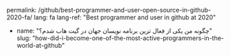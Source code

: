 permalink: /github/best-programmer-and-user-open-source-in-github-2020-fa/
lang: fa
lang-ref: "Best programmer and user in github at 2020"

  - name: "چگونه من یکی از فعال ترین برنامه نویسان جهان در گیت هاب شدم؟"
    slug: "how-did-i-become-one-of-the-most-active-programmers-in-the-world-at-github"

